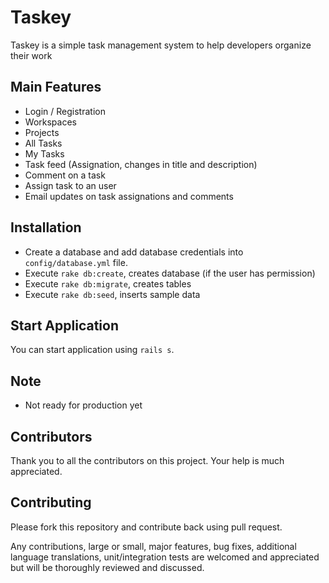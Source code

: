 # Taskey
Taskey is a simple task management system to help developers organize their work

## Main Features

* Login / Registration
* Workspaces
* Projects
* All Tasks
* My Tasks
* Task feed (Assignation, changes in title and description)
* Comment on a task
* Assign task to an user
* Email updates on task assignations and comments

## Installation

* Create a database and add database credentials into `config/database.yml` file.
* Execute `rake db:create`, creates database (if the user has permission)
* Execute `rake db:migrate`, creates tables
* Execute `rake db:seed`, inserts sample data

## Start Application

You can start application using `rails s`.

## Note

* Not ready for production yet

## Contributors

Thank you to all the contributors on this project. Your help is much appreciated.


## Contributing

Please fork this repository and contribute back using pull request.

Any contributions, large or small, major features, bug fixes, additional language translations, unit/integration tests are welcomed and appreciated but will be thoroughly reviewed and discussed.
